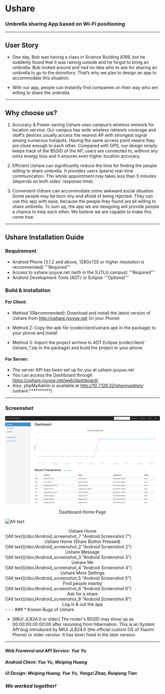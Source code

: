 Ushare
======

### Umbrella sharing App based on Wi-Fi positioning
- - - 

User Story
--------------

* One day, Bob was having a class in Science Building A169, but he suddenly found that it was raining outside and he forgot to bring an umbrella. Bob looked around and had no idea who to ask for sharing an umbrella to go to the dormitory. That’s why we plan to design an app to accommodate this situation.

* With our app, people can instantly find companies on their way who are willing to share the umbrella.

- - - 

Why choose us?
--------------

1. Accuracy & Power-saving Ushare uses campus’s wireless network for location service. Our campus has wide wireless network coverage and staff’s devices usually access the nearest AP with strongest signal among numerous hotspots. Having the same access point means they are close enough to each other. Compared with GPS, our design simply keeps track of the BSSID of the AP, users are connected to, without any extra energy loss and it ensures even higher location accuracy.

2. Efficient Ushare can significantly reduce the time for finding the people willing to share umbrella. It provides users (peers) real-time communication. The whole appointment may takes less than 5 minutes (depends on both sides’ response time).

3. Convenient Ushare can accommodate some awkward social situation. Some people may be born shy and afraid of being rejected. They can use this app with ease, because the people they found are all willing to share umbrella.
To sum up, the app we are designing will provide people a chance to help each other. We believe we are capable to make this come true.

- - -

Ushare Installation Guide
--------------

### Requirement
 * Android Phone (3.1.2 and above, 1280x720 or higher resolution is recommended)	'''Required'''
 * Access to ushare.iyuyue.net (with in the XJTLU campus)	 '''Required'''
 * Android Development Tools (ADT) or Eclipse	'''Optional'''

### Build & Installation

#### For Client:

 * Method 1(Recommended): Download and install the latest version of Ushare from http://ushare.iyuyue.net (in your Phone)
 
 * Method 2: Copy the apk file (code/client/ushare.apk in the package) to your phone and install 
 
 * Method 3: Import the project archive to ADT Eclipse (code/client/ Ushare_*.zip in the package) and build the project to your phone

#### For Server:
 * The server API has been set up for you at ushare.iyuyue.net
 * You can access the Dashboard through https://ushare.iyuyue.net/web/dashboard/
 * Also, phpMyAdmin is available at http://10.7.126.32/phpmyadmin/ (ushare:**********)

- - -

### Screenshot

![Alt text](/doc/Dashboard_screenshot_1.png "Dashboard Screenshot 1")
<center>Dashboard Home Page</center>

![Alt text](/doc/Android_screenshot_1 "Android Screenshot 1")
<center>Ushare Home</center>
![Alt text](/doc/Android_screenshot_7 "Android Screenshot 7")
<center>Ushare Home (Share Button Pressed)</center>
![Alt text](/doc/Android_screenshot_2 "Android Screenshot 2")
<center>Ushare Message</center>
![Alt text](/doc/Android_screenshot_3 "Android Screenshot 3")
<center>Ushare Me</center>
![Alt text](/doc/Android_screenshot_4 "Android Screenshot 4")
<center>Ushare More Settings</center>
![Alt text](/doc/Android_screenshot_5 "Android Screenshot 5")
<center>Find people nearby</center>
![Alt text](/doc/Android_screenshot_6 "Android Screenshot 6")
<center>Ask for a share</center>
![Alt text](/doc/Android_screenshot_8 "Android Screenshot 8")
<center>Log in & out the app</center>
- - -
### * Known Bugs of Ushare


* [MIUI JLB24.0 or older] The router's BSSID may show up as 00:00:00:00:00:00 after resuming from hibernation.
This is an System API bug introduced by MIUI JLB24.0 (the official custom OS of Xiaomi Phone) or older version. It has been fixed in the later version.

- - -

#### _Web Frontend and API Service: Yue Yu_
#### _Android Client: Yue Yu, Weiping Huang_
#### _UI Design: Weiping Huang, Yue Yu, Yangzi Zhao, Ruiqiong Tian_

### _We worked together!_